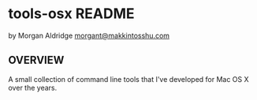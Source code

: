 tools-osx README
================

by Morgan Aldridge <morgant@makkintosshu.com>

OVERVIEW
--------

A small collection of command line tools that I've developed for Mac OS X over the years.
